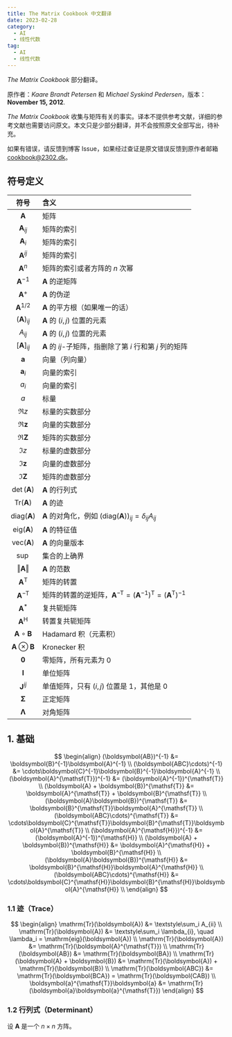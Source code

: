 ```yaml
---
title: The Matrix Cookbook 中文翻译
date: 2023-02-28
category:
  - AI
  - 线性代数
tag:
  - AI
  - 线性代数
---
```


*The Matrix Cookbook* 部分翻译。

<!-- more -->

原作者：*Kaare Brandt Petersen* 和 *Michael Syskind Pedersen*，版本：**November 15, 2012**.

*The Matrix Cookbook* 收集与矩阵有关的事实。译本不提供参考文献，详细的参考文献也需要访问原文。本文只是少部分翻译，并不会按照原文全部写出，待补充。

如果有错误，请反馈到博客 Issue，如果经过查证是原文错误反馈到原作者邮箱 <cookbook@2302.dk>。

## 符号定义

|                 符号                  | 含义                                                                                                                         |
| :-----------------------------------: | :--------------------------------------------------------------------------------------------------------------------------- |
|           $\boldsymbol{A}$            | 矩阵                                                                                                                         |
|         $\boldsymbol{A}_{ij}$         | 矩阵的索引                                                                                                                   |
|         $\boldsymbol{A}_{i}$          | 矩阵的索引                                                                                                                   |
|         $\boldsymbol{A}^{ij}$         | 矩阵的索引                                                                                                                   |
|          $\boldsymbol{A}^n$           | 矩阵的索引或者方阵的 $n$ 次幂                                                                                                |
|         $\boldsymbol{A}^{-1}$         | $\boldsymbol{A}$ 的逆矩阵                                                                                                    |
|          $\boldsymbol{A}^+$           | $\boldsymbol{A}$ 的伪逆                                                                                                      |
|        $\boldsymbol{A}^{1/2}$         | $\boldsymbol{A}$ 的平方根（如果唯一的话）                                                                                    |
|        $(\boldsymbol{A})_{ij}$        | $\boldsymbol{A}$ 的 $(i,\,j)$ 位置的元素                                                                                     |
|               $A_{ij}$                | $\boldsymbol{A}$ 的 $(i,\,j)$ 位置的元素                                                                                     |
|        $[\boldsymbol{A}]_{ij}$        | $\boldsymbol{A}$ 的 $ij$-子矩阵，指删除了第 $i$ 行和第 $j$ 列的矩阵                                                          |
|           $\boldsymbol{a}$            | 向量（列向量）                                                                                                               |
|          $\boldsymbol{a}_i$           | 向量的索引                                                                                                                   |
|                 $a_i$                 | 向量的索引                                                                                                                   |
|                  $a$                  | 标量                                                                                                                         |
|                $\Re z$                | 标量的实数部分                                                                                                               |
|          $\Re\boldsymbol{z}$          | 向量的实数部分                                                                                                               |
|          $\Re\boldsymbol{Z}$          | 矩阵的实数部分                                                                                                               |
|                $\Im z$                | 标量的虚数部分                                                                                                               |
|          $\Im\boldsymbol{z}$          | 向量的虚数部分                                                                                                               |
|          $\Im\boldsymbol{Z}$          | 矩阵的虚数部分                                                                                                               |
|        $\det(\boldsymbol{A})$         | $\boldsymbol{A}$ 的行列式                                                                                                    |
|     $\mathrm{Tr}(\boldsymbol{A})$     | $\boldsymbol{A}$ 的迹                                                                                                        |
|    $\mathrm{diag}(\boldsymbol{A})$    | $\boldsymbol{A}$ 的对角化，例如 $(\mathrm{diag}(\boldsymbol{A}))_{ij} = \delta_{ij}A_{ij}$                                   |
|    $\mathrm{eig}(\boldsymbol{A})$     | $\boldsymbol{A}$ 的特征值                                                                                                    |
|    $\mathrm{vec}(\boldsymbol{A})$     | $\boldsymbol{A}$ 的向量版本                                                                                                  |
|                $\sup$                 | 集合的上确界                                                                                                                 |
|      $\Vert\boldsymbol{A}\Vert$       | $\boldsymbol{A}$ 的范数                                                                                                      |
|     $\boldsymbol{A}^{\mathsf{T}}$     | 矩阵的转置                                                                                                                   |
|    $\boldsymbol{A}^{-\mathsf{T}}$     | 矩阵的转置的逆矩阵，$\boldsymbol{A}^{-\mathsf{T}} = (\boldsymbol{A}^{-1})^{\mathsf{T}} = (\boldsymbol{A}^{\mathsf{T}})^{-1}$ |
|          $\boldsymbol{A}^*$           | 复共轭矩阵                                                                                                                   |
|      $\boldsymbol{A}^\mathsf{H}$      | 转置复共轭矩阵                                                                                                               |
|  $\boldsymbol{A}\circ\boldsymbol{B}$  | Hadamard 积（元素积）                                                                                                        |
| $\boldsymbol{A}\otimes\boldsymbol{B}$ | Kronecker 积                                                                                                                 |
|           $\boldsymbol{0}$            | 零矩阵，所有元素为 $0$                                                                                                       |
|           $\boldsymbol{I}$            | 单位矩阵                                                                                                                     |
|         $\boldsymbol{J}^{ij}$         | 单值矩阵，只有 $(i,\,j)$ 位置是 $1$，其他是 $0$                                                                              |
|         $\boldsymbol{\Sigma}$         | 正定矩阵                                                                                                                     |
|        $\boldsymbol{\Lambda}$         | 对角矩阵                                                                                                                     |

## 1. 基础

$$
\begin{align}
  (\boldsymbol{AB})^{-1} &= \boldsymbol{B}^{-1}\boldsymbol{A}^{-1} \\
  (\boldsymbol{ABC}\cdots)^{-1} &= \cdots\boldsymbol{C}^{-1}\boldsymbol{B}^{-1}\boldsymbol{A}^{-1} \\
  (\boldsymbol{A}^{\mathsf{T}})^{-1} &= (\boldsymbol{A}^{-1})^{\mathsf{T}} \\
  (\boldsymbol{A} + \boldsymbol{B})^{\mathsf{T}} &= \boldsymbol{A}^{\mathsf{T}} + \boldsymbol{B}^{\mathsf{T}} \\
  (\boldsymbol{A}\boldsymbol{B})^{\mathsf{T}} &= \boldsymbol{B}^{\mathsf{T}}\boldsymbol{A}^{\mathsf{T}} \\
  (\boldsymbol{ABC}\cdots)^{\mathsf{T}} &= \cdots\boldsymbol{C}^{\mathsf{T}}\boldsymbol{B}^{\mathsf{T}}\boldsymbol{A}^{\mathsf{T}} \\
  (\boldsymbol{A}^{\mathsf{H}})^{-1} &= (\boldsymbol{A}^{-1})^{\mathsf{H}} \\
  (\boldsymbol{A} + \boldsymbol{B})^{\mathsf{H}} &= \boldsymbol{A}^{\mathsf{H}} + \boldsymbol{B}^{\mathsf{H}} \\
  (\boldsymbol{A}\boldsymbol{B})^{\mathsf{H}} &= \boldsymbol{B}^{\mathsf{H}}\boldsymbol{A}^{\mathsf{H}} \\
  (\boldsymbol{ABC}\cdots)^{\mathsf{H}} &= \cdots\boldsymbol{C}^{\mathsf{H}}\boldsymbol{B}^{\mathsf{H}}\boldsymbol{A}^{\mathsf{H}} \\
\end{align}
$$

### 1.1 迹（Trace）

$$
\begin{align}
  \mathrm{Tr}(\boldsymbol{A}) &= \textstyle\sum_i A_{ii} \\
  \mathrm{Tr}(\boldsymbol{A}) &= \textstyle\sum_i \lambda_{i}, \quad \lambda_i = \mathrm{eig}(\boldsymbol{A}) \\
  \mathrm{Tr}(\boldsymbol{A}) &= \mathrm{Tr}(\boldsymbol{A}^{\mathsf{T}}) \\
  \mathrm{Tr}(\boldsymbol{AB}) &= \mathrm{Tr}(\boldsymbol{BA}) \\
  \mathrm{Tr}(\boldsymbol{A} + \boldsymbol{B}) &= \mathrm{Tr}(\boldsymbol{A}) + \mathrm{Tr}(\boldsymbol{B}) \\
  \mathrm{Tr}(\boldsymbol{ABC}) &= \mathrm{Tr}(\boldsymbol{BCA}) = \mathrm{Tr}(\boldsymbol{CAB}) \\
  \boldsymbol{a}^{\mathsf{T}}\boldsymbol{a} &= \mathrm{Tr}(\boldsymbol{a}\boldsymbol{a}^{\mathsf{T}})
\end{align}
$$

### 1.2 行列式（Determinant）

设 $\boldsymbol{A}$ 是一个 $n \times n$ 方阵。
